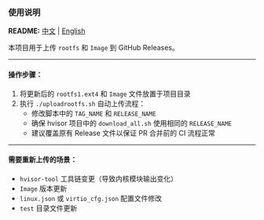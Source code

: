 ### 使用说明

**README:** [中文](./README-zh.md) | [English](./README.md)

本项目用于上传 `rootfs` 和 `Image` 到 GitHub Releases。

---

#### 操作步骤：  
1. 将更新后的 `rootfs1.ext4` 和 `Image` 文件放置于项目目录  
2. 执行 `./uploadrootfs.sh` 自动上传流程：  
   - 修改脚本中的 `TAG_NAME` 和 `RELEASE_NAME`  
   - 确保 hvisor 项目中的 `download_all.sh` 使用相同的 `RELEASE_NAME`  
   - 建议覆盖原有 Release 文件以保证 PR 合并前的 CI 流程正常  

---

#### 需要重新上传的场景：  
- `hvisor-tool` 工具链变更（导致内核模块输出变化）  
- `Image` 版本更新  
- `linux.json` 或 `virtio_cfg.json` 配置文件修改  
- `test` 目录文件更新  